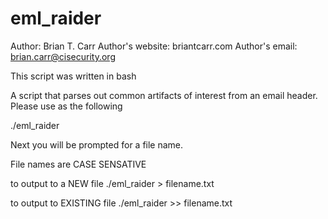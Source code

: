 # eml_raider
Author: Brian T. Carr
Author's website: briantcarr.com
Author's email: brian.carr@cisecurity.org   


This script was written in bash

A script that parses out common artifacts of interest from an email header. 
Please use as the following

./eml_raider

Next you will be prompted for a file name.

File names are CASE SENSATIVE

to output to a NEW file
./eml_raider > filename.txt

to output to EXISTING file
./eml_raider >> filename.txt

